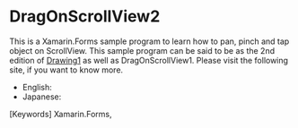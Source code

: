 # DragOnScrollView2

This is a Xamarin.Forms sample program to learn how to pan, pinch and tap object on ScrollView. This sample program can be said to be as the 2nd edition of [Drawing1](https://github.com/Arty-Kash/Drawing1) as well as DragOnScrollView1. Please visit the following site, if you want to know more.

* English: 
* Japanese: 

[Keywords] Xamarin.Forms, 
